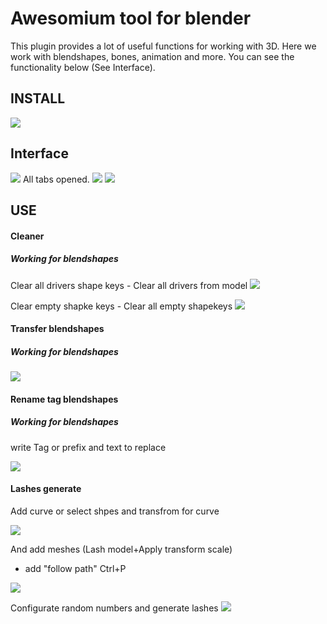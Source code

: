 # Awesomium tool for blender

This plugin provides a lot of useful functions for working with 3D.
Here we work with blendshapes, bones, animation and more.
You can see the functionality below (See Interface).

## INSTALL

<img src="https://i.imgur.com/o5X3z54.png" />

## Interface

<img src="https://i.imgur.com/qUCGACB.png" />
All tabs opened.
<img src="https://i.imgur.com/YnD53q8.png" />
<img src="https://i.imgur.com/DXeLtiE.png" />

## USE

#### Cleaner

##### Working for blendshapes

Clear all drivers shape keys - Clear all drivers from model
<img src="https://i.imgur.com/MVaMtj1.png" />

Clear empty shapke keys - Clear all empty shapekeys
<img src="https://i.imgur.com/uuVOUnb.png" />

#### Transfer blendshapes

##### Working for blendshapes
<img src="https://i.imgur.com/yo8RQoA.png" />


#### Rename tag blendshapes

##### Working for blendshapes

write Tag or prefix and text to replace

<img src="https://i.imgur.com/7AvpBdO.png" />

#### Lashes generate

Add curve or select shpes and transfrom for curve

<img src="https://i.imgur.com/sKy6BjZ.png" />

And add meshes (Lash model+Apply transform scale)

+ add "follow path" Ctrl+P
<img src="https://i.imgur.com/ireQ6pP.png" />


Configurate random numbers and generate lashes
<img src="https://i.imgur.com/xxwgXtv.png" />

